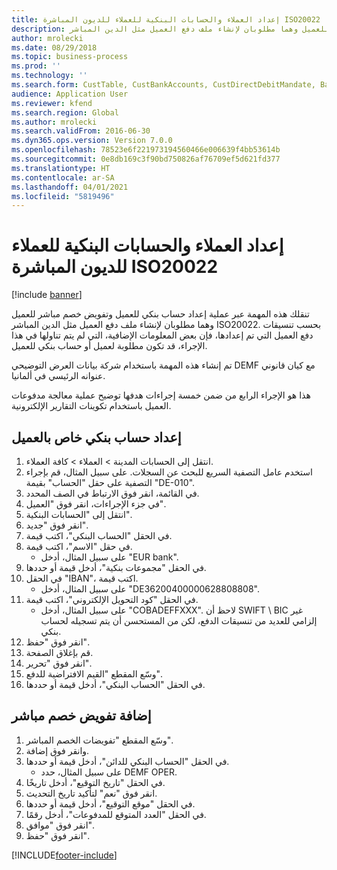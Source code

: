 ```yaml
---
title: إعداد العملاء والحسابات البنكية للعملاء للديون المباشرة ISO20022
description: تنقلك هذه المهمة عبر عملية إعداد حساب بنكي للعميل وتفويض خصم مباشر للعميل وهما مطلوبان لإنشاء ملف دفع العميل مثل الدين المباشر ISO20022.
author: mrolecki
ms.date: 08/29/2018
ms.topic: business-process
ms.prod: ''
ms.technology: ''
ms.search.form: CustTable, CustBankAccounts, CustDirectDebitMandate, BankAccountTableLookUp,  LogisticsAddressCityLookup
audience: Application User
ms.reviewer: kfend
ms.search.region: Global
ms.author: mrolecki
ms.search.validFrom: 2016-06-30
ms.dyn365.ops.version: Version 7.0.0
ms.openlocfilehash: 78523e6f221973194560466e006639f4bb53614b
ms.sourcegitcommit: 0e8db169c3f90bd750826af76709ef5d621fd377
ms.translationtype: HT
ms.contentlocale: ar-SA
ms.lasthandoff: 04/01/2021
ms.locfileid: "5819496"
---
```

# <a name="set-up-customers-and-customer-bank-accounts-for-iso20022-direct-debits"></a>إعداد العملاء والحسابات البنكية للعملاء للديون المباشرة ISO20022

[!include [banner](../../includes/banner.md)]

تنقلك هذه المهمة عبر عملية إعداد حساب بنكي للعميل وتفويض خصم مباشر للعميل وهما مطلوبان لإنشاء ملف دفع العميل مثل الدين المباشر ISO20022. بحسب تنسيقات دفع العميل التي تم إعدادها، فإن بعض المعلومات الإضافية، التي لم يتم تناولها في هذا الإجراء، قد تكون مطلوبة لعميل أو حساب بنكي للعميل. 

تم إنشاء هذه المهمة باستخدام شركة بيانات العرض التوضيحي DEMF مع كيان قانوني عنوانه الرئيسي في ألمانيا.



هذا هو الإجراء الرابع من ضمن خمسة إجراءات هدفها توضيح عملية معالجة مدفوعات العميل باستخدام تكوينات التقارير الإلكترونية.


## <a name="set-up-a-customer-bank-account"></a>إعداد حساب بنكي خاص بالعميل
1. انتقل إلى الحسابات المدينة > العملاء > كافة العملاء‬.
2. استخدم عامل التصفية السريع للبحث عن السجلات. على سبيل المثال، قم بإجراء التصفية على حقل "الحساب" بقيمة "DE-010".
3. في القائمة، انقر فوق الارتباط في الصف المحدد.
4. في جزء الإجراءات، انقر فوق "العميل".
5. انتقل إلى "الحسابات البنكية".
6. انقر فوق "جديد".
7. في الحقل "الحساب البنكي"، اكتب قيمة.
8. في حقل "الاسم"، اكتب قيمة.
    * على سبيل المثال، أدخل "EUR bank".  
9. في الحقل "مجموعات بنكية‬"، أدخل قيمة أو حددها.
10. في الحقل "IBAN‬"، اكتب قيمة.
    * على سبيل المثال، أدخل "DE36200400000628808808".  
11. في الحقل "كود التحويل الإلكتروني‬"، اكتب قيمة.
    * على سبيل المثال، أدخل "COBADEFFXXX".  لاحظ أن SWIFT \ BIC غير إلزامي للعديد من تنسيقات الدفع، لكن من المستحسن أن يتم تسجيله لحساب بنكي.  
12. انقر فوق "حفظ".
13. قم بإغلاق الصفحة.
14. انقر فوق "تحرير".
15. وسّع المقطع "القيم الافتراضية للدفع‬".
16. في الحقل "الحساب البنكي‬‬"، أدخل قيمة أو حددها.

## <a name="add-a-direct-debit-mandate"></a>إضافة تفويض خصم مباشر
1. وسّع المقطع "تفويضات الخصم المباشر‬".
2. وانقر فوق إضافة.
3. في الحقل "‏‫الحساب البنكي للدائن‬‬‬‬"، أدخل قيمة أو حددها.
    * على سبيل المثال، حدد DEMF OPER.  
4. في الحقل "تاريخ التوقيع"، أدخل تاريخًا.
5. انقر فوق "نعم" لتأكيد تاريخ التحديث.
6. في الحقل "موقع التوقيع"، أدخل قيمة أو حددها.
7. في الحقل "العدد المتوقع للمدفوعات‬‬"، أدخل رقمًا.
8. انقر فوق "موافق".
9. انقر فوق "حفظ".



[!INCLUDE[footer-include](../../../includes/footer-banner.md)]